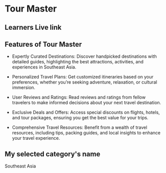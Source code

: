 
# Tour Master



## Learners Live link

<!-- [ Site live Link](https://paradiseretreat-41eda.web.app/)(https://paradiseretreat-41eda.web.app/) -->


## Features of Tour Master
*  Expertly Curated Destinations:
 Discover handpicked destinations with detailed guides, highlighting the best attractions, activities, and experiences in Southeast Asia.

* Personalized Travel Plans:
Get customized itineraries based on your preferences, whether you’re seeking adventure, relaxation, or cultural immersion.

*  User Reviews and Ratings:
 Read reviews and ratings from fellow travelers to make informed decisions about your next travel destination.

* Exclusive Deals and Offers:
Access special discounts on flights, hotels, and tour packages, ensuring you get the best value for your trips.
* Comprehensive Travel Resources:
Benefit from a wealth of travel resources, including tips, packing guides, and local insights to enhance your travel experience.



##  My selected category's name

Southeast Asia
